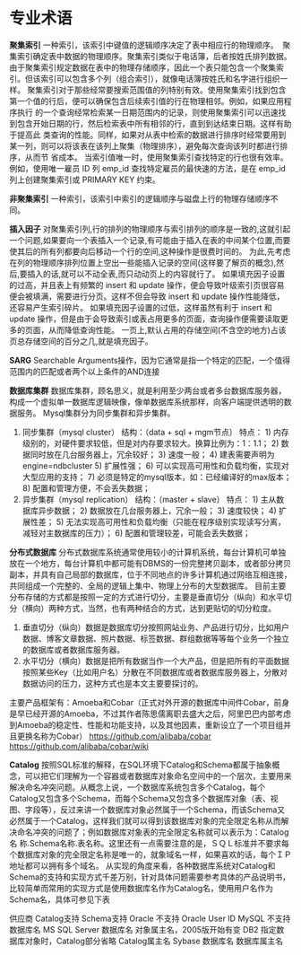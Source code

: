 专业术语
=========

**聚集索引**
一种索引，该索引中键值的逻辑顺序决定了表中相应行的物理顺序。 
聚集索引确定表中数据的物理顺序。聚集索引类似于电话簿，后者按姓氏排列数据。由于聚集索引规定数据在表中的物理存储顺序，因此一个表只能包含一个聚集索引。但该索引可以包含多个列（组合索引），就像电话簿按姓氏和名字进行组织一样。
聚集索引对于那些经常要搜索范围值的列特别有效。使用聚集索引找到包含第一个值的行后，便可以确保包含后续索引值的行在物理相邻。例如，如果应用程序执行 的一个查询经常检索某一日期范围内的记录，则使用聚集索引可以迅速找到包含开始日期的行，然后检索表中所有相邻的行，直到到达结束日期。这样有助于提高此 类查询的性能。同样，如果对从表中检索的数据进行排序时经常要用到某一列，则可以将该表在该列上聚集（物理排序），避免每次查询该列时都进行排序，从而节 省成本。
当索引值唯一时，使用聚集索引查找特定的行也很有效率。例如，使用唯一雇员 ID 列 emp_id 查找特定雇员的最快速的方法，是在 emp_id 列上创建聚集索引或 PRIMARY KEY 约束。 

**非聚集索引**
一种索引，该索引中索引的逻辑顺序与磁盘上行的物理存储顺序不同。

**插入因子**
对聚集索引列,行的排列的物理顺序与索引排列的顺序是一致的,这就引起一个问题,如果要向一个表插入一个记录,有可能由于插入在表的中间某个位置,而要使其后的所有列都要向后移动一个行的空间,这种操作是很费时间的。
为此,先考虑在列的物理顺序排列位置上空出一些能插入记录的空间(这样要了解页的概念),然后,要插入的话,就可以不动全表,而只动动页上的内容就行了。
如果填充因子设置的过高，并且表上有频繁的 insert 和 update 操作，便会导致叶级索引页很容易便会被填满，需要进行分页。这样不但会导致 insert 和 update 操作性能降低，还容易产生索引碎片。
如果填充因子设置的过低，这样虽然有利于 insert 和 update 操作，但是由于会导致索引或表占用更多的页面，查询操作便需要读取更多的页面，从而降低查询性能。
一页上,默认占用的存储空间(不含空的地方)占该页总存储空间的百分之几,就是填充因子。

**SARG**
Searchable Arguments操作，因为它通常是指一个特定的匹配，一个值得范围内的匹配或者两个以上条件的AND连接

**数据库集群**
数据库集群，顾名思义，就是利用至少两台或者多台数据库服务器，构成一个虚拟单一数据库逻辑映像，像单数据库系统那样，向客户端提供透明的数据服务。
Mysql集群分为同步集群和异步集群。
1. 同步集群（mysql cluster）
结构：（data + sql + mgm节点）
特点：
1) 内存级别的，对硬件要求较低，但是对内存要求较大。换算比例为：1：1.1；
2) 数据同时放在几台服务器上，冗余较好；
3) 速度一般；
4) 建表需要声明为engine=ndbcluster
5) 扩展性强；
6) 可以实现高可用性和负载均衡，实现对大型应用的支持；
7) 必须是特定的mysql版本，如：已经编译好的max版本；
8) 配置和管理方便，不会丢失数据；
2. 异步集群（mysql replication）
结构：（master + slave）
特点：
1) 主从数据库异步数据；
2) 数据放在几台服务器上，冗余一般；
3) 速度较快；
4) 扩展性差；
5) 无法实现高可用性和负载均衡（只能在程序级别实现读写分离，减轻对主数据库的压力）；
6) 配置和管理较差，可能会丢失数据；

**分布式数据库**
分布式数据库系统通常使用较小的计算机系统，每台计算机可单独放在一个地方，每台计算机中都可能有DBMS的一份完整拷贝副本，或者部分拷贝副本，并具有自己局部的数据库，位于不同地点的许多计算机通过网络互相连接，共同组成一个完整的、全局的逻辑上集中、物理上分布的大型数据库。
目前主要分布存储的方式都是按照一定的方式进行切分，主要是垂直切分（纵向）和水平切分（横向）两种方式，当然，也有两种结合的方式，达到更贴切的切分粒度。
1. 垂直切分（纵向）数据是数据库切分按照网站业务、产品进行切分，比如用户数据、博客文章数据、照片数据、标签数据、群组数据等等每个业务一个独立的数据库或者数据库服务器。
2. 水平切分（横向）数据是把所有数据当作一个大产品，但是把所有的平面数据按照某些Key（比如用户名）分散在不同数据库或者数据库服务器上，分散对数据访问的压力，这种方式也是本文主要要探讨的。

主要产品框架有：Amoeba和Cobar（正式对外开源的数据库中间件Cobar，前身是早已经开源的Amoeba，不过其作者陈思儒离职去盛大之后，阿里巴巴内部考虑到Amoeba的稳定性、性能和功能支持，以及其他因素，重新设立了一个项目组并且更换名称为Cobar）
https://github.com/alibaba/cobar
https://github.com/alibaba/cobar/wiki

**Catalog**
按照SQL标准的解释，在SQL环境下Catalog和Schema都属于抽象概念，可以把它们理解为一个容器或者数据库对象命名空间中的一个层次，主要用来解决命名冲突问题。从概念上说，一个数据库系统包含多个Catalog，每个Catalog又包含多个Schema，而每个Schema又包含多个数据库对象（表、视图、字段等），反过来讲一个数据库对象必然属于一个Schema，而该Schema又必然属于一个Catalog，这样我们就可以得到该数据库对象的完全限定名称从而解决命名冲突的问题了；例如数据库对象表的完全限定名称就可以表示为：Catalog名 称.Schema名称.表名称。这里还有一点需要注意的是，ＳＱＬ标准并不要求每个数据库对象的完全限定名称是唯一的，就象域名一样，如果喜欢的话，每个ＩＰ地址都可以拥有多个域名。  从实现的角度来看，各种数据库系统对Catalog和Schema的支持和实现方式千差万别，针对具体问题需要参考具体的产品说明书，比较简单而常用的实现方式是使用数据库名作为Catalog名，使用用户名作为Schema名，具体可参见下表

供应商	Catalog支持	Schema支持
Oracle 	不支持 	Oracle User ID
MySQL	不支持	数据库名
MS SQL Server	数据库名	对象属主名，2005版开始有变
DB2	指定数据库对象时，Catalog部分省略	Catalog属主名
Sybase 	数据库名	数据库属主名
